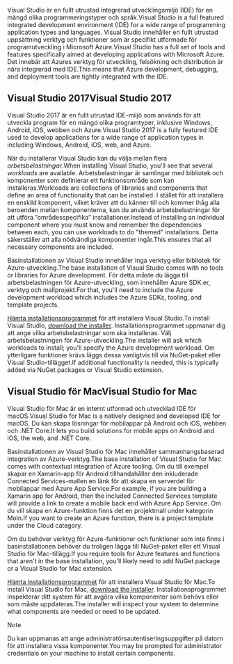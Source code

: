 <span data-ttu-id="5fbcd-101">Visual Studio är en fullt utrustad integrerad utvecklingsmiljö (IDE) för en mängd olika programmeringstyper och språk.</span><span class="sxs-lookup"><span data-stu-id="5fbcd-101">Visual Studio is a full featured integrated development environment (IDE) for a wide range of programming application types and languages.</span></span> <span data-ttu-id="5fbcd-102">Visual Studio innehåller en fullt utrustad uppsättning verktyg och funktioner som är specifikt utformade för programutveckling i Microsoft Azure.</span><span class="sxs-lookup"><span data-stu-id="5fbcd-102">Visual Studio has a full set of tools and features specifically aimed at developing applications with Microsoft Azure.</span></span> <span data-ttu-id="5fbcd-103">Det innebär att Azures verktyg för utveckling, felsökning och distribution är nära integrerad med IDE.</span><span class="sxs-lookup"><span data-stu-id="5fbcd-103">This means that Azure development, debugging, and deployment tools are tightly integrated with the IDE.</span></span>

## <a name="visual-studio-2017"></a><span data-ttu-id="5fbcd-104">Visual Studio 2017</span><span class="sxs-lookup"><span data-stu-id="5fbcd-104">Visual Studio 2017</span></span>

<span data-ttu-id="5fbcd-105">Visual Studio 2017 är en fullt utrustad IDE-miljö som används för att utveckla program för en mängd olika programtyper, inklusive Windows, Android, iOS, webben och Azure.</span><span class="sxs-lookup"><span data-stu-id="5fbcd-105">Visual Studio 2017 is a fully featured IDE used to develop applications for a wide range of application types in including Windows, Android, iOS, web, and Azure.</span></span>

<span data-ttu-id="5fbcd-106">När du installerar Visual Studio kan du välja mellan flera *arbetsbelastningar*.</span><span class="sxs-lookup"><span data-stu-id="5fbcd-106">When installing Visual Studio, you'll see that several *workloads* are available.</span></span> <span data-ttu-id="5fbcd-107">Arbetsbelastningar är samlingar med bibliotek och komponenter som definierar ett funktionsområde som kan installeras.</span><span class="sxs-lookup"><span data-stu-id="5fbcd-107">Workloads are collections of libraries and components that define an area of functionality that can be installed.</span></span> <span data-ttu-id="5fbcd-108">I stället för att installera en enskild komponent, vilket kräver att du känner till och kommer ihåg alla beroenden mellan komponenterna, kan du använda arbetsbelastningar för att utföra ”områdesspecifika” installationer.</span><span class="sxs-lookup"><span data-stu-id="5fbcd-108">Instead of installing an individual component where you must know and remember the dependencies between each, you can use workloads to do "themed" installations.</span></span> <span data-ttu-id="5fbcd-109">Detta säkerställer att alla nödvändiga komponenter ingår.</span><span class="sxs-lookup"><span data-stu-id="5fbcd-109">This ensures that all necessary components are included.</span></span>

<span data-ttu-id="5fbcd-110">Basinstallationen av Visual Studio innehåller inga verktyg eller bibliotek för Azure-utveckling.</span><span class="sxs-lookup"><span data-stu-id="5fbcd-110">The base installation of Visual Studio comes with no tools or libraries for Azure development.</span></span> <span data-ttu-id="5fbcd-111">För detta måste du lägga till arbetsbelastningen för Azure-utveckling, som innehåller Azure SDK:er, verktyg och mallprojekt.</span><span class="sxs-lookup"><span data-stu-id="5fbcd-111">For that, you'll need to include the Azure development workload which includes the Azure SDKs, tooling, and template projects.</span></span>

<span data-ttu-id="5fbcd-112">[Hämta installationsprogrammet](https://visualstudio.microsoft.com/) för att installera Visual Studio.</span><span class="sxs-lookup"><span data-stu-id="5fbcd-112">To install Visual Studio, [download the installer](https://visualstudio.microsoft.com/).</span></span> <span data-ttu-id="5fbcd-113">Installationsprogrammet uppmanar dig att ange vilka arbetsbelastningar som ska installeras. Välj arbetsbelastningen för Azure-utveckling.</span><span class="sxs-lookup"><span data-stu-id="5fbcd-113">The installer will ask which workloads to install; you'll specify the Azure development workload.</span></span> <span data-ttu-id="5fbcd-114">Om ytterligare funktioner krävs läggs dessa vanligtvis till via NuGet-paket eller Visual Studio-tillägget.</span><span class="sxs-lookup"><span data-stu-id="5fbcd-114">If additional functionality is needed, this is typically added via NuGet packages or Visual Studio extension.</span></span>

## <a name="visual-studio-for-mac"></a><span data-ttu-id="5fbcd-115">Visual Studio för Mac</span><span class="sxs-lookup"><span data-stu-id="5fbcd-115">Visual Studio for Mac</span></span>

<span data-ttu-id="5fbcd-116">Visual Studio för Mac är en internt utformad och utvecklad IDE för macOS.</span><span class="sxs-lookup"><span data-stu-id="5fbcd-116">Visual Studio for Mac is a natively designed and developed IDE for macOS.</span></span> <span data-ttu-id="5fbcd-117">Du kan skapa lösningar för mobilappar på Android och iOS, webben och .NET Core.</span><span class="sxs-lookup"><span data-stu-id="5fbcd-117">It lets you build solutions for mobile apps on Android and iOS, the web, and .NET Core.</span></span>

<span data-ttu-id="5fbcd-118">Basinstallationen av Visual Studio för Mac innehåller sammanhangsbaserad integration av Azure-verktyg.</span><span class="sxs-lookup"><span data-stu-id="5fbcd-118">The base installation of Visual Studio for Mac comes with contextual integration of Azure tooling.</span></span> <span data-ttu-id="5fbcd-119">Om du till exempel skapar en Xamarin-app för Android tillhandahåller den inkluderade Connected Services-mallen en länk för att skapa en serverdel för mobilappar med Azure App Service.</span><span class="sxs-lookup"><span data-stu-id="5fbcd-119">For example, if you are building a Xamarin app for Android, then the included Connected Services template will provide a link to create a mobile back end with Azure App Service.</span></span> <span data-ttu-id="5fbcd-120">Om du vill skapa en Azure-funktion finns det en projektmall under kategorin Moln.</span><span class="sxs-lookup"><span data-stu-id="5fbcd-120">If you want to create an Azure function, there is a project template under the Cloud category.</span></span>

<span data-ttu-id="5fbcd-121">Om du behöver verktyg för Azure-funktioner och funktioner som inte finns i basinstallationen behöver du troligen lägga till NuGet-paket eller ett Visual Studio för Mac-tillägg.</span><span class="sxs-lookup"><span data-stu-id="5fbcd-121">If you require tools for Azure features and functions that aren't in the base installation, you'll likely need to add NuGet package or a Visual Studio for Mac extension.</span></span>

<span data-ttu-id="5fbcd-122">[Hämta installationsprogrammet](https://visualstudio.microsoft.com/) för att installera Visual Studio för Mac.</span><span class="sxs-lookup"><span data-stu-id="5fbcd-122">To install Visual Studio for Mac, [download the installer](https://visualstudio.microsoft.com/).</span></span> <span data-ttu-id="5fbcd-123">Installationsprogrammet inspekterar ditt system för att avgöra vilka komponenter som behövs eller som måste uppdateras.</span><span class="sxs-lookup"><span data-stu-id="5fbcd-123">The installer will inspect your system to determine what components are needed or need to be updated.</span></span>

> [!NOTE]
> <span data-ttu-id="5fbcd-124">Du kan uppmanas att ange administratörsautentiseringsuppgifter på datorn för att installera vissa komponenter.</span><span class="sxs-lookup"><span data-stu-id="5fbcd-124">You may be prompted for administrator credentials on your machine to install certain components.</span></span>